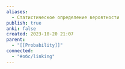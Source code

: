```yaml
---
aliases:
  - Статистическое определение вероятности
publish: true
anki: false
created: 2023-10-20 21:07
parent:
  - "[[Probability]]"
connected:
  - "#обс/linking"
---
```
















